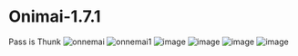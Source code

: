 # Onimai-1.7.1
Pass is Thunk
![onnemai](https://github.com/user-attachments/assets/407b2d1e-b014-4e0a-9f8a-53188b28e1a2)
![onnemai1](https://github.com/user-attachments/assets/988f3400-6696-446b-b45c-c0b07f848e0e) ![image](https://github.com/user-attachments/assets/54334bf0-4225-4cd7-890c-1766f429ea99)
![image](https://github.com/user-attachments/assets/2571c7b8-ab5e-4e37-be01-9996e30c44f0) ![image](https://github.com/user-attachments/assets/6d7dd43a-f444-4406-9671-9096fa0193d5)
![image](https://github.com/user-attachments/assets/94506094-e9b8-4230-b78c-a54ae1c60478)
